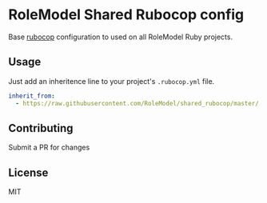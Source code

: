 # RoleModel Shared Rubocop config

Base [rubocop](https://github.com/bbatsov/rubocop#inheriting-configuration-from-a-remote-url) configuration to used on all RoleModel Ruby projects.

## Usage

Just add an inheritence line to your project's `.rubocop.yml` file.

```yaml
inherit_from:
  - https://raw.githubusercontent.com/RoleModel/shared_rubocop/master/.rubocop.yml
```

## Contributing

Submit a PR for changes

## License

MIT
